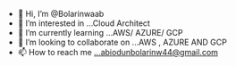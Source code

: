 - 👋 Hi, I’m @Bolarinwaab
- 👀 I’m interested in ...Cloud Architect
- 🌱 I’m currently learning ...AWS/ AZURE/ GCP
- 💞️ I’m looking to collaborate on ...AWS , AZURE AND GCP
- 📫 How to reach me ...abiodunbolarinw44@gmail.com

<!---
Bolarinwaab/Bolarinwaab is a ✨ special ✨ repository because its `README.md` (this file) appears on your GitHub profile.
You can click the Preview link to take a look at your changes.
--->
